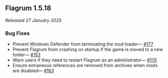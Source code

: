 ## Flagrum 1.5.18

_Released 27 January 2025_

### Bug Fixes

* Prevent Windows Defender from terminating the mod loader— [#177](https://github.com/Kizari/Flagrum/issues/177)
* Prevent Flagrum from crashing on startup if the game is moved to a new folder— [#153](https://github.com/Kizari/Flagrum/issues/153)
* Warn users if they need to restart Flagrum as an administrator— [#176](https://github.com/Kizari/Flagrum/issues/176)
* Ensure extraneous references are removed from archives when mods are disabled— [#163](https://github.com/Kizari/Flagrum/issues/163)